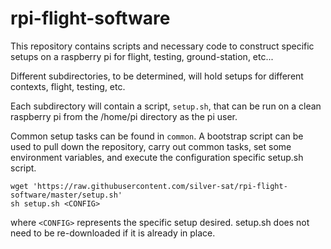 # rpi-flight-software

This repository contains scripts and necessary code to construct specific setups on a raspberry pi for flight, testing, ground-station, etc...

Different subdirectories, to be determined, will hold setups for different contexts, flight, testing, etc. 

Each subdirectory will contain a script, `setup.sh`, that can be run on a clean raspberry pi from the /home/pi directory as the pi user.

Common setup tasks can be found in `common`. A bootstrap script can be used to pull down the repository, carry out common tasks, set some environment variables, and execute the configuration specific setup.sh script. 

```
wget 'https://raw.githubusercontent.com/silver-sat/rpi-flight-software/master/setup.sh'
sh setup.sh <CONFIG>
```

where `<CONFIG>` represents the specific setup desired. setup.sh does not need to be re-downloaded if it is already in place. 


